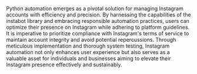 Python automation emerges as a pivotal solution for managing Instagram accounts with efficiency and precision. By harnessing the capabilities of the instabot library and embracing responsible automation practices, users can optimize their presence on Instagram while adhering to platform guidelines. It is imperative to prioritize compliance with Instagram's terms of service to maintain account integrity and avoid potential repercussions. Through meticulous implementation and thorough system testing, Instagram automation not only enhances user experience but also serves as a valuable asset for individuals and businesses aiming to elevate their Instagram presence effectively and sustainably.

